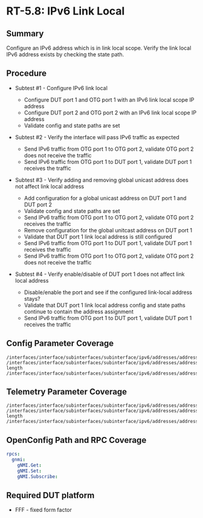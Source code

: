 # RT-5.8: IPv6 Link Local

## Summary

Configure an IPv6 address which is in link local scope. Verify the link local IPv6 address exists by checking the state path.

## Procedure

* Subtest #1 - Configure IPv6 link local
  * Configure DUT port 1 and OTG port 1 with an IPv6 link local scope IP address
  * Configure DUT port 2 and OTG port 2 with an IPv6 link local scope IP address
  * Validate config and state paths are set

* Subtest #2 - Verify the interface will pass IPv6 traffic as expected
  * Send IPv6 traffic from OTG port 1 to OTG port 2, validate OTG port 2 does not receive the traffic
  * Send IPv6 traffic from OTG port 1 to DUT port 1, validate DUT port 1 receives the traffic
  
* Subtest #3 - Verify adding and removing global unicast address does not affect link local address
  * Add configuration for a global unicast address on DUT port 1 and DUT port 2
  * Validate config and state paths are set
  * Send IPv6 traffic from OTG port 1 to OTG port 2, validate OTG port 2 receives the traffic
  * Remove configuration for the global unitcast address on DUT port 1
  * Validate that DUT port 1 link local address is still configured
  * Send IPv6 traffic from OTG port 1 to DUT port 1, validate DUT port 1 receives the traffic
  * Send IPv6 traffic from OTG port 1 to OTG port 2, validate OTG port 2 does not receive the traffic


* Subtest #4 - Verify enable/disable of DUT port 1 does not affect link local address
  * Disable/enable the port and see if the configured link-local address stays?
  * Validate that DUT port 1 link local address config and state paths continue to contain the address assignment
  * Send IPv6 traffic from OTG port 1 to DUT port 1, validate DUT port 1 receives the traffic

## Config Parameter Coverage

```
/interfaces/interface/subinterfaces/subinterface/ipv6/addresses/address/config/ip
/interfaces/interface/subinterfaces/subinterface/ipv6/addresses/address/config/prefix-length
/interfaces/interface/subinterfaces/subinterface/ipv6/addresses/address/config/type
```

## Telemetry Parameter Coverage

```
/interfaces/interface/subinterfaces/subinterface/ipv6/addresses/address/state/ip
/interfaces/interface/subinterfaces/subinterface/ipv6/addresses/address/state/prefix-length
/interfaces/interface/subinterfaces/subinterface/ipv6/addresses/address/state/type
```

## OpenConfig Path and RPC Coverage
```yaml
rpcs:
  gnmi:
    gNMI.Get:
    gNMI.Set:
    gNMI.Subscribe:
```

## Required DUT platform

* FFF - fixed form factor

